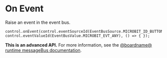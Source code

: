 # On Event

Raise an event in the event bus.

```sig
control.onEvent(control.eventSourceId(EventBusSource.MICROBIT_ID_BUTTON_A), control.eventValueId(EventBusValue.MICROBIT_EVT_ANY), () => { });
```

**This is an advanced API.** For more information, see the [@boardname@ runtime messageBus documentation](https://lancaster-university.github.io/microbit-docs/ubit/messageBus/).
